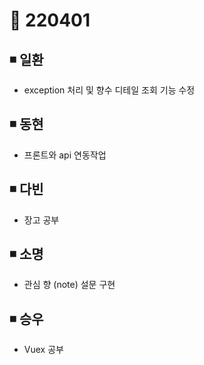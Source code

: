 # 📌 220401

## ◾ 일환

- exception 처리 및 향수 디테일 조회 기능 수정



## ◾ 동현

- 프론트와 api 연동작업


## ◾ 다빈

- 장고 공부




## ◾ 소명

- 관심 향 (note) 설문 구현



## ◾ 승우

- Vuex 공부

